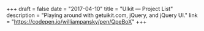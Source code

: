 +++
draft = false
date = "2017-04-10"
title = "UIkit — Project List"
description = "Playing around with getuikit.com, jQuery, and jQuery UI."
link = "https://codepen.io/williampansky/pen/QpeBoX"
+++
